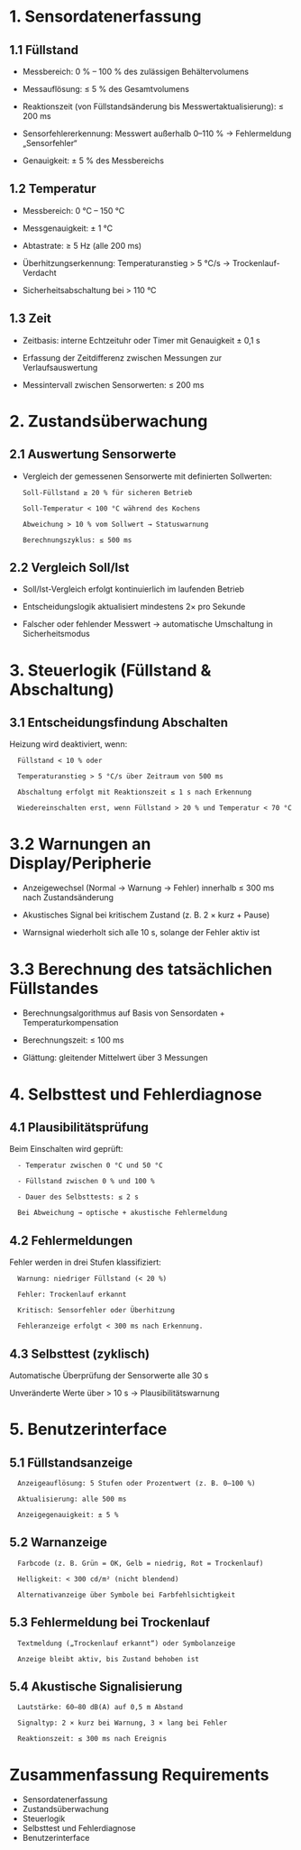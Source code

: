 # 1. Sensordatenerfassung

   ## 1.1 Füllstand

   - Messbereich: 0 % – 100 % des zulässigen Behältervolumens

   - Messauflösung: ≤ 5 % des Gesamtvolumens

   - Reaktionszeit (von Füllstandsänderung bis Messwertaktualisierung): ≤ 200 ms

   - Sensorfehlererkennung: Messwert außerhalb 0–110 % → Fehlermeldung „Sensorfehler“

   - Genauigkeit: ± 5 % des Messbereichs

   ## 1.2 Temperatur

   - Messbereich: 0 °C – 150 °C

   - Messgenauigkeit: ± 1 °C

   - Abtastrate: ≥ 5 Hz (alle 200 ms)

   - Überhitzungserkennung: Temperaturanstieg > 5 °C/s → Trockenlauf-Verdacht

   - Sicherheitsabschaltung bei > 110 °C

   ## 1.3 Zeit

   - Zeitbasis: interne Echtzeituhr oder Timer mit Genauigkeit ± 0,1 s

   - Erfassung der Zeitdifferenz zwischen Messungen zur Verlaufsauswertung

   - Messintervall zwischen Sensorwerten: ≤ 200 ms

# 2. Zustandsüberwachung

   ## 2.1 Auswertung Sensorwerte

   - Vergleich der gemessenen Sensorwerte mit definierten Sollwerten:

         Soll-Füllstand ≥ 20 % für sicheren Betrieb

         Soll-Temperatur < 100 °C während des Kochens

         Abweichung > 10 % vom Sollwert → Statuswarnung

         Berechnungszyklus: ≤ 500 ms

   ## 2.2 Vergleich Soll/Ist

   - Soll/Ist-Vergleich erfolgt kontinuierlich im laufenden Betrieb

   - Entscheidungslogik aktualisiert mindestens 2× pro Sekunde

   - Falscher oder fehlender Messwert → automatische Umschaltung in Sicherheitsmodus

# 3. Steuerlogik (Füllstand & Abschaltung)
   ## 3.1 Entscheidungsfindung Abschalten

   Heizung wird deaktiviert, wenn:

      Füllstand < 10 % oder

      Temperaturanstieg > 5 °C/s über Zeitraum von 500 ms

      Abschaltung erfolgt mit Reaktionszeit ≤ 1 s nach Erkennung

      Wiedereinschalten erst, wenn Füllstand > 20 % und Temperatur < 70 °C

   # 3.2 Warnungen an Display/Peripherie

   - Anzeigewechsel (Normal → Warnung → Fehler) innerhalb ≤ 300 ms nach Zustandsänderung

   - Akustisches Signal bei kritischem Zustand (z. B. 2 × kurz + Pause)

   - Warnsignal wiederholt sich alle 10 s, solange der Fehler aktiv ist

   # 3.3 Berechnung des tatsächlichen Füllstandes

   - Berechnungsalgorithmus auf Basis von Sensordaten + Temperaturkompensation

   - Berechnungszeit: ≤ 100 ms

   - Glättung: gleitender Mittelwert über 3 Messungen

# 4. Selbsttest und Fehlerdiagnose

   ## 4.1 Plausibilitätsprüfung

   Beim Einschalten wird geprüft:

      - Temperatur zwischen 0 °C und 50 °C

      - Füllstand zwischen 0 % und 100 %

      - Dauer des Selbsttests: ≤ 2 s

      Bei Abweichung → optische + akustische Fehlermeldung

   ## 4.2 Fehlermeldungen

   Fehler werden in drei Stufen klassifiziert:

      Warnung: niedriger Füllstand (< 20 %)

      Fehler: Trockenlauf erkannt

      Kritisch: Sensorfehler oder Überhitzung

      Fehleranzeige erfolgt < 300 ms nach Erkennung.

   ## 4.3 Selbsttest (zyklisch)

   Automatische Überprüfung der Sensorwerte alle 30 s

   Unveränderte Werte über > 10 s → Plausibilitätswarnung

# 5. Benutzerinterface

   ## 5.1 Füllstandsanzeige

      Anzeigeauflösung: 5 Stufen oder Prozentwert (z. B. 0–100 %)

      Aktualisierung: alle 500 ms

      Anzeigegenauigkeit: ± 5 %

   ## 5.2 Warnanzeige

      Farbcode (z. B. Grün = OK, Gelb = niedrig, Rot = Trockenlauf)

      Helligkeit: < 300 cd/m² (nicht blendend)

      Alternativanzeige über Symbole bei Farbfehlsichtigkeit

   ## 5.3 Fehlermeldung bei Trockenlauf

      Textmeldung („Trockenlauf erkannt“) oder Symbolanzeige

      Anzeige bleibt aktiv, bis Zustand behoben ist

   ## 5.4 Akustische Signalisierung

      Lautstärke: 60–80 dB(A) auf 0,5 m Abstand

      Signaltyp: 2 × kurz bei Warnung, 3 × lang bei Fehler

      Reaktionszeit: ≤ 300 ms nach Ereignis

#   Zusammenfassung Requirements

   - Sensordatenerfassung
   - Zustandsüberwachung
   - Steuerlogik
   - Selbsttest und Fehlerdiagnose
   - Benutzerinterface


